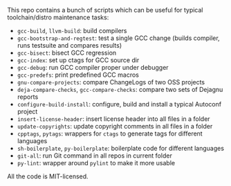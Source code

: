 This repo contains a bunch of scripts which can be useful for typical toolchain/distro maintenance tasks:
* `gcc-build`, `llvm-build`: build compilers
* `gcc-bootstrap-and-regtest`: test a single GCC change (builds compiler, runs testsuite and compares results)
* `gcc-bisect`: bisect GCC regression
* `gcc-index`: set up ctags for GCC source dir
* `gcc-debug`: run GCC compiler proper under debugger
* `gcc-predefs`: print predefined GCC macros
* `gnu-compare-projects`: compare ChangeLogs of two OSS projects
* `deja-compare-checks`, `gcc-compare-checks`: compare two sets of Dejagnu reports
* `configure-build-install`: configure, build and install a typical Autoconf project
* `insert-license-header`: insert license header into all files in a folder
* `update-copyrights`: update copyright comments in all files in a folder
* `cpptags`, `pytags`: wrappers for `ctags` to generate tags for different languages
* `sh-boilerplate`, `py-boilerplate`: boilerplate code for different languages
* `git-all`: run Git command in all repos in current folder
* `py-lint`: wrapper around `pylint` to make it more usable

All the code is MIT-licensed.
